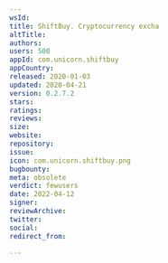 ```yaml
---
wsId: 
title: ShiftBuy. Cryptocurrency excha
altTitle: 
authors: 
users: 500
appId: com.unicorn.shiftbuy
appCountry: 
released: 2020-01-03
updated: 2020-04-21
version: 0.2.7.2
stars: 
ratings: 
reviews: 
size: 
website: 
repository: 
issue: 
icon: com.unicorn.shiftbuy.png
bugbounty: 
meta: obsolete
verdict: fewusers
date: 2022-04-12
signer: 
reviewArchive: 
twitter: 
social: 
redirect_from: 

---
```


